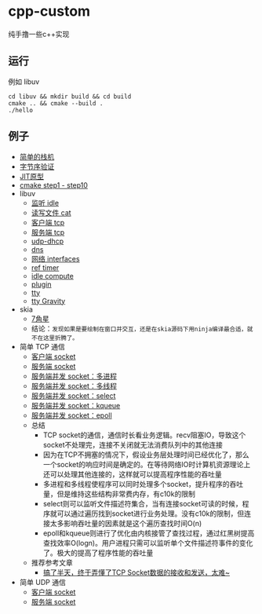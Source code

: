 # cpp-custom
纯手撸一些c++实现

## 运行
例如 libuv
```shell
cd libuv && mkdir build && cd build
cmake .. && cmake --build .
./hello
```

## 例子
- [简单的栈机](./virtual-stack-machine.cpp)
- [字节序验证](./endianness.cpp)
- [JIT原型](./jit-proto.cpp)
- [cmake step1 - step10](./cmake)
- libuv
    - [监听 idle](./libuv/idle.cpp)
    - [读写文件 cat](./libuv/fscat.cpp)
    - [客户端 tcp](./libuv/tcp-echo-client.cpp)
    - [服务端 tcp](./libuv/tcp-echo-server.cpp)
    - [udp-dhcp](./libuv/udp-dhcp.cpp)
    - [dns](./libuv/dns.cpp)
    - [网络 interfaces](./libuv/interfaces.cpp)
    - [ref timer](./libuv/ref-timer.cpp)
    - [idle compute](./libuv/idle-compute.cpp)
    - [plugin](./libuv/plugin.cpp)
    - [tty](./libuv/tty.cpp)
    - [tty Gravity](./libuv/tty-gravity.cpp)
- skia
    - [7角星](./skia/heptagram.cpp)
    - 结论：`发现如果是要绘制在窗口并交互，还是在skia源码下用ninja编译最合适，就不在这里折腾了。`
- 简单 TCP 通信
    - [客户端 socket](./socket/tcp-socket-client.cpp)
    - [服务端 socket](./socket/tcp-socket-server.cpp)
    - [服务端并发 socket：多进程](./socket/tcp-socket-server-process.cpp)
    - [服务端并发 socket：多线程](./socket/tcp-socket-server-thread.cpp)
    - [服务端并发 socket：select](./socket/tcp-socket-server-select.cpp)
    - [服务端并发 socket：kqueue](./socket/tcp-socket-server-kqueue.cpp)
    - [服务端并发 socket：epoll](./socket/tcp-socket-server-epoll.cpp)
    - 总结
        - TCP socket的通信，通信时长看业务逻辑。recv阻塞IO，导致这个socket不处理完，连接不关闭就无法消费队列中的其他连接
        - 因为在TCP不拥塞的情况下，假设业务层处理时间已经优化了，那么一个socket的响应时间是确定的。在等待网络IO时计算机资源理论上还可以处理其他连接的，这样就可以提高程序性能的吞吐量
        - 多进程和多线程使程序可以同时处理多个socket，提升程序的吞吐量，但是维持这些结构非常费内存，有c10k的限制
        - select则可以监听文件描述符集合，当有连接socket可读的时候，程序就可以通过遍历找到socket进行业务处理。没有c10k的限制，但连接太多影响吞吐量的因素就是这个遍历查找时间O(n)
        - epoll和kqueue则进行了优化由内核接管了查找过程，通过红黑树提高查找效率O(logn)。用户进程只需可以监听单个文件描述符事件的变化了。极大的提高了程序性能的吞吐量
    - 推荐参考文章
        - [搞了半天，终于弄懂了TCP Socket数据的接收和发送，太难~](https://cloud.tencent.com/developer/article/1666211)
- 简单 UDP 通信
    - [客户端 socket](./socket/udp-socket-client.cpp)
    - [服务端 socket](./socket/udp-socket-server.cpp)
